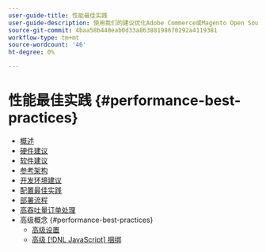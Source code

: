 ```yaml
---
user-guide-title: 性能最佳实践
user-guide-description: 使用我们的建议优化Adobe Commerce或Magento Open Source生产部署的性能。
source-git-commit: 4baa58b440eab0d33a86388198670292a4119381
workflow-type: tm+mt
source-wordcount: '46'
ht-degree: 0%

---
```



# 性能最佳实践 {#performance-best-practices}

- [概述](overview.md)
- [硬件建议](hardware.md)
- [软件建议](software.md)
- [参考架构](reference-architecture.md)
- [开发环境建议](development-environment.md)
- [配置最佳实践](configuration.md)
- [部署流程](deployment-flow.md)
- [高吞吐量订单处理](high-throughput-order-processing.md)
- 高级概念 {#performance-best-practices}
   - [高级设置](advanced-setup.md)
   - [高级 [!DNL JavaScript] 捆绑](advanced-js-bundling.md)

